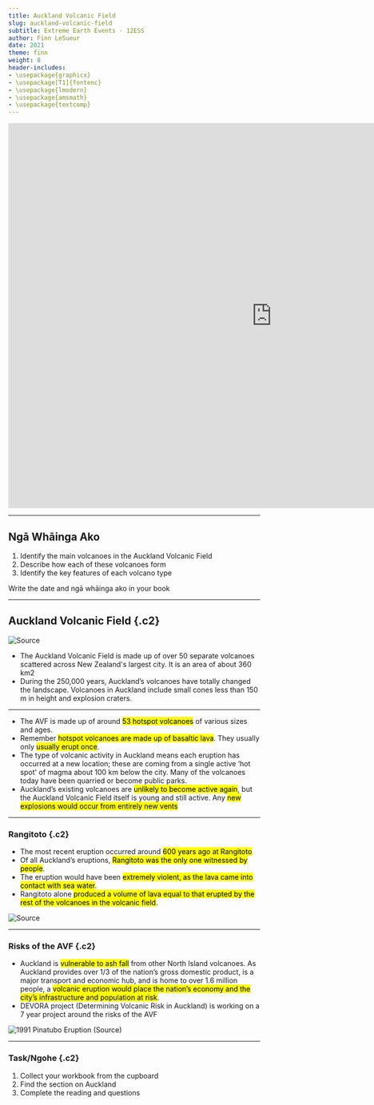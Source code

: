 ```yaml
---
title: Auckland Volcanic Field
slug: auckland-volcanic-field
subtitle: Extreme Earth Events - 12ESS
author: Finn LeSueur
date: 2021
theme: finn
weight: 8
header-includes:
- \usepackage{graphicx}
- \usepackage[T1]{fontenc}
- \usepackage{lmodern}
- \usepackage{amsmath}
- \usepackage{textcomp}
---
```


<iframe width="1054" height="771" src="https://www.youtube.com/embed/4jKqlrIGtRg" title="YouTube video player" frameborder="0" allow="accelerometer; autoplay; clipboard-write; encrypted-media; gyroscope; picture-in-picture" allowfullscreen></iframe>

---

## Ngā Whāinga Ako

1. Identify the main volcanoes in the Auckland Volcanic Field
2. Describe how each of these volcanoes form
3. Identify the key features of each volcano type

<p class="instruction">Write the date and ngā whāinga ako in your book</p>

---

## Auckland Volcanic Field {.c2}

![[Source](https://www.nzherald.co.nz/nz/next-auckland-eruption-should-you-worry-map-pins-volcano-risk-spots/KFTEN6K3Z5C4AQHTJPLCRC4B5Y/)](https://www.nzherald.co.nz/resizer/G6VC-XeHnc4r03tco8ijHz2gwYU=/576x1032/smart/filters:quality(70)/cloudfront-ap-southeast-2.images.arcpublishing.com/nzme/VAA6YZ4KGAA4UMAQKSD66TPYH4.jpg)

- The Auckland Volcanic Field is made up of over 50 separate volcanoes scattered across New Zealand's largest city. It is an area of about 360 km2 
- During the 250,000 years, Auckland’s volcanoes have totally changed the landscape. Volcanoes in Auckland include small cones less than 150 m in height and explosion craters. 

---

- The AVF is made up of around <mark>53 hotspot volcanoes</mark> of various sizes and ages.
- Remember <mark>hotspot volcanoes are made up of basaltic lava</mark>. They usually only <mark>usually erupt once</mark>.
- The type of volcanic activity in Auckland means each eruption has occurred at a new location; these are coming from a single active ‘hot spot' of magma about 100 km below the city. Many of the volcanoes today have been quarried or become public parks. 
- Auckland’s existing volcanoes are <mark>unlikely to become active again</mark>, but the Auckland Volcanic Field itself is young and still active. Any <mark>new explosions would occur from entirely new vents</mark> 

---

### Rangitoto {.c2}

- The most recent eruption occurred around <mark>600 years ago at Rangitoto</mark>
- Of all Auckland’s eruptions, <mark>Rangitoto was the only one witnessed by people</mark>.
- The eruption would have been <mark>extremely violent, as the lava came into contact with sea water</mark>.
- Rangitoto alone <mark>produced a volume of lava equal to that erupted by the rest of the volcanoes in the volcanic field</mark>.

![[Source](https://www.fullers.co.nz/destinations/rangitoto-island/)](https://www.fullers.co.nz/media/2496/rangitoto-summit-lighthouse-fullers360.jpg?width=800)

---

### Risks of the AVF {.c2}

- Auckland is <mark>vulnerable to ash fall</mark> from other North Island volcanoes. As Auckland provides over 1/3 of the nation’s gross domestic product, is a major transport and economic hub, and is home to over 1.6 million people, a <mark>volcanic eruption would place the nation’s economy and the city’s infrastructure and population at risk</mark>.
- DEVORA project (Determining Volcanic Risk in Auckland) is working on a 7 year project around the risks of the AVF

![1991 Pinatubo Eruption ([Source](https://www.arcgis.com/apps/MapJournal/index.html?appid=e31c3d2dade045efa78637d24b199f44))](https://www.arcgis.com/sharing/rest/content/items/e31c3d2dade045efa78637d24b199f44/resources/philippines-volcano-pinatubo-111__1524312316640__w1200.jpg)

---

### Task/Ngohe {.c2}

1. Collect your workbook from the cupboard
2. Find the section on Auckland
3. Complete the reading and questions
